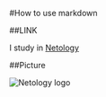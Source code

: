 #How to use markdown

##LINK

I study in [Netology](www.netology.ru)  

##Picture

![Netology logo](https://netology.ru/dist/public/images/logo-color-text_6748e2.svg)